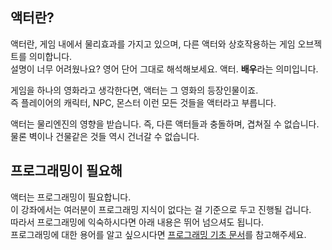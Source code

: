 ## 액터란?

액터란, 게임 내에서 물리효과를 가지고 있으며, 다른 액터와 상호작용하는 게임 오브젝트를 의미합니다.  
설명이 너무 어려웠나요? 영어 단어 그대로 해석해보세요. 액터. **배우**라는 의미입니다.

게임을 하나의 영화라고 생각한다면, 액터는 그 영화의 등장인물이죠.  
즉 플레이어의 캐릭터, NPC, 몬스터 이런 모든 것들을 액터라고 부릅니다.

액터는 물리엔진의 영향을 받습니다. 즉, 다른 액터들과 충돌하며, 겹쳐질 수 없습니다.  
물론 벽이나 건물같은 것들 역시 건너갈 수 없습니다.

## 프로그래밍이 필요해

액터는 프로그래밍이 필요합니다.  
이 강좌에서는 여러분이 프로그래밍 지식이 없다는 걸 기준으로 두고 진행될 겁니다.  
따라서 프로그래밍에 익숙하시다면 아래 내용은 뛰어 넘으셔도 됩니다.  
프로그래밍에 대한 용어를 알고 싶으시다면 [프로그래밍 기초 문서](./lets-learn-programming)를 참고해주세요.